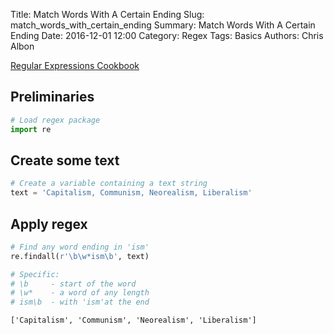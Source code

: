 Title: Match Words With A Certain Ending
Slug: match_words_with_certain_ending
Summary: Match Words With A Certain Ending
Date: 2016-12-01 12:00
Category: Regex
Tags: Basics
Authors: Chris Albon



[Regular Expressions Cookbook](http://shop.oreilly.com/product/0636920023630.do)

## Preliminaries


```python
# Load regex package
import re
```

## Create some text


```python
# Create a variable containing a text string
text = 'Capitalism, Communism, Neorealism, Liberalism'
```

## Apply regex


```python
# Find any word ending in 'ism'
re.findall(r'\b\w*ism\b', text)

# Specific:
# \b     - start of the word
# \w*    - a word of any length
# ism\b  - with 'ism'at the end
```




    ['Capitalism', 'Communism', 'Neorealism', 'Liberalism']


